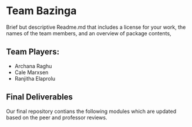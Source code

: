 # Team Bazinga

Brief but descriptive Readme.md that includes a license for your work, the names of the team
members, and an overview of package contents,
## Team Players:

  * Archana Raghu
  * Cale Marxsen
  * Ranjitha Elaprolu

## Final Deliverables
Our final repository contians the following modules which are updated based on the peer and professor reviews.
